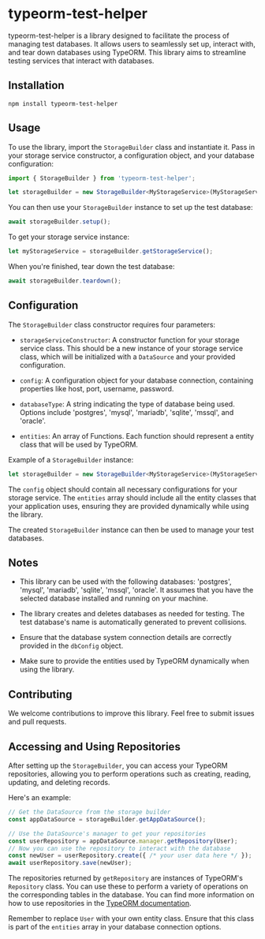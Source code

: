 # typeorm-test-helper

typeorm-test-helper is a library designed to facilitate the process of managing test databases. It allows users to seamlessly set up, interact with, and tear down databases using TypeORM. This library aims to streamline testing services that interact with databases.

## Installation

```
npm install typeorm-test-helper
```

## Usage

To use the library, import the `StorageBuilder` class and instantiate it. Pass in your storage service constructor, a configuration object, and your database configuration:

```typescript
import { StorageBuilder } from 'typeorm-test-helper';

let storageBuilder = new StorageBuilder<MyStorageService>(MyStorageService, config, dbConfig);
```

You can then use your `StorageBuilder` instance to set up the test database:

```typescript
await storageBuilder.setup();
```

To get your storage service instance:

```typescript
let myStorageService = storageBuilder.getStorageService();
```

When you're finished, tear down the test database:

```typescript
await storageBuilder.teardown();
```

## Configuration

The `StorageBuilder` class constructor requires four parameters:

- `storageServiceConstructor`: A constructor function for your storage service class. This should be a new instance of your storage service class, which will be initialized with a `DataSource` and your provided configuration.

- `config`: A configuration object for your database connection, containing properties like host, port, username, password.

- `databaseType`: A string indicating the type of database being used. Options include 'postgres', 'mysql', 'mariadb', 'sqlite', 'mssql', and 'oracle'.

- `entities`: An array of Functions. Each function should represent a entity class that will be used by TypeORM.

Example of a `StorageBuilder` instance:

```typescript
let storageBuilder = new StorageBuilder<MyStorageService>(MyStorageService, config, 'postgres', [MyEntity1, MyEntity2]);
```

The `config` object should contain all necessary configurations for your storage service. The `entities` array should include all the entity classes that your application uses, ensuring they are provided dynamically while using the library.

The created `StorageBuilder` instance can then be used to manage your test databases.

## Notes

- This library can be used with the following databases: 'postgres', 'mysql', 'mariadb', 'sqlite', 'mssql', 'oracle'. It assumes that you have the selected database installed and running on your machine.

- The library creates and deletes databases as needed for testing. The test database's name is automatically generated to prevent collisions.

- Ensure that the database system connection details are correctly provided in the `dbConfig` object.

- Make sure to provide the entities used by TypeORM dynamically when using the library.

## Contributing

We welcome contributions to improve this library. Feel free to submit issues and pull requests.


## Accessing and Using Repositories

After setting up the `StorageBuilder`, you can access your TypeORM repositories, allowing you to perform operations such as creating, reading, updating, and deleting records.

Here's an example:

```typescript
// Get the DataSource from the storage builder
const appDataSource = storageBuilder.getAppDataSource();

// Use the DataSource's manager to get your repositories
const userRepository = appDataSource.manager.getRepository(User);
// Now you can use the repository to interact with the database
const newUser = userRepository.create({ /* your user data here */ });
await userRepository.save(newUser);
```

The repositories returned by `getRepository` are instances of TypeORM's `Repository` class. You can use these to perform a variety of operations on the corresponding tables in the database. You can find more information on how to use repositories in the [TypeORM documentation](https://typeorm.io/#/working-with-repository).

Remember to replace `User` with your own entity class. Ensure that this class is part of the `entities` array in your database connection options.